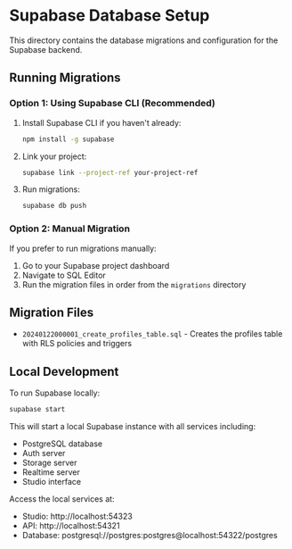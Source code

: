 # Supabase Database Setup

This directory contains the database migrations and configuration for the Supabase backend.

## Running Migrations

### Option 1: Using Supabase CLI (Recommended)

1. Install Supabase CLI if you haven't already:
   ```bash
   npm install -g supabase
   ```

2. Link your project:
   ```bash
   supabase link --project-ref your-project-ref
   ```

3. Run migrations:
   ```bash
   supabase db push
   ```

### Option 2: Manual Migration

If you prefer to run migrations manually:

1. Go to your Supabase project dashboard
2. Navigate to SQL Editor
3. Run the migration files in order from the `migrations` directory

## Migration Files

- `20240122000001_create_profiles_table.sql` - Creates the profiles table with RLS policies and triggers

## Local Development

To run Supabase locally:

```bash
supabase start
```

This will start a local Supabase instance with all services including:
- PostgreSQL database
- Auth server
- Storage server
- Realtime server
- Studio interface

Access the local services at:
- Studio: http://localhost:54323
- API: http://localhost:54321
- Database: postgresql://postgres:postgres@localhost:54322/postgres
